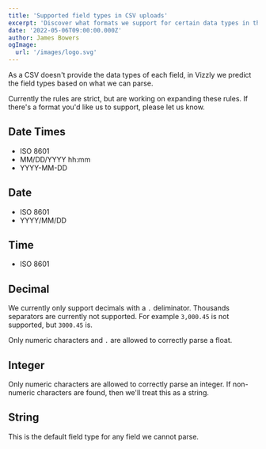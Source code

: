 ```yaml
---
title: 'Supported field types in CSV uploads'
excerpt: 'Discover what formats we support for certain data types in the CSV upload.'
date: '2022-05-06T09:00:00.000Z'
author: James Bowers
ogImage:
  url: '/images/logo.svg'
---
```


As a CSV doesn't provide the data types of each field, in Vizzly we predict the field types based on what we can parse.

Currently the rules are strict, but are working on expanding these rules. If there's a format you'd like us to support, please let us know.

## Date Times
- ISO 8601
- MM/DD/YYYY hh:mm
- YYYY-MM-DD

## Date
- ISO 8601
- YYYY/MM/DD

## Time
- ISO 8601

## Decimal
We currently only support decimals with a `.` deliminator. Thousands separators are currently not supported. For example `3,000.45` is not supported, but `3000.45` is.

Only numeric characters and `.` are allowed to correctly parse a float.

## Integer
Only numeric characters are allowed to correctly parse an integer. If non-numeric characters are found, then we'll treat this as a string.

## String
This is the default field type for any field we cannot parse.